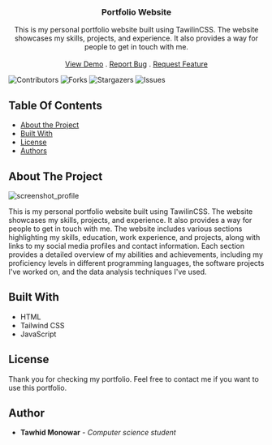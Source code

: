 <p align="center">
  <h3 align="center">Portfolio Website</h3>

  <p align="center">
    This is my personal portfolio website built using TawilinCSS. The website showcases my skills, projects, and experience. It also provides a way for people to get in touch with me.
    <br/>
    <br/>
    <a href="https://tawhidmonowar.github.io/profile">View Demo</a>
    .
    <a href="https://github.com/tawhidmonowar/profile/issues">Report Bug</a>
    .
    <a href="https://github.com/tawhidmonowar/profile/issues">Request Feature</a>
  </p>
</p>

![Contributors](https://img.shields.io/github/contributors/tawhidmonowar/profile?color=dark-green) ![Forks](https://img.shields.io/github/forks/tawhidmonowar/profile?style=social) ![Stargazers](https://img.shields.io/github/stars/tawhidmonowar/profile?style=social) ![Issues](https://img.shields.io/github/issues/tawhidmonowar/profile)

## Table Of Contents

* [About the Project](#about-the-project)
* [Built With](#built-with)
* [License](#license)
* [Authors](#author)

## About The Project

![screenshot_profile](./app/res/img/screenshot_profile.png)

This is my personal portfolio website built using TawilinCSS. The website showcases my skills, projects, and experience. It also provides a way for people to get in touch with me. The website includes various sections highlighting my skills, education, work experience, and projects, along with links to my social media profiles and contact information. Each section provides a detailed overview of my abilities and achievements, including my proficiency levels in different programming languages, the software projects I've worked on, and the data analysis techniques I've used.

## Built With

* HTML
* Tailwind CSS
* JavaScript

## License

Thank you for checking my portfolio. Feel free to contact me if you want to use this portfolio.

## Author

* **Tawhid Monowar** - *Computer science student*
